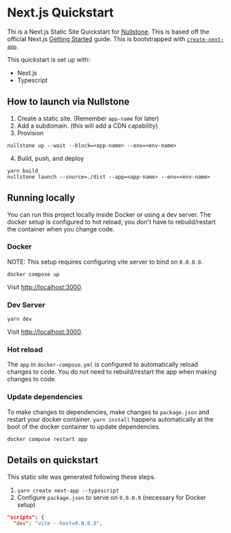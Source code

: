 # Next.js Quickstart

Thi is a Next.js Static Site Quickstart for [Nullstone](https://nullstone.io).
This is based off the official Next.js [Getting Started](https://nextjs.org/docs/getting-started) guide.
This is bootstrapped with [`create-next-app`](https://github.com/vercel/next.js/tree/canary/packages/create-next-app).

This quickstart is set up with:
- Next.js 
- Typescript

## How to launch via Nullstone

1. Create a static site. (Remember `app-name` for later)
2. Add a subdomain. (this will add a CDN capability)
3. Provision
  ```shell
  nullstone up --wait --block=<app-name> --env=<env-name>
  ```
4. Build, push, and deploy
  ```shell
  yarn build
  nullstone launch --source=./dist --app=<app-name> --env=<env-name>
  ```

## Running locally

You can run this project locally inside Docker or using a dev server.
The docker setup is configured to hot reload; you don't have to rebuild/restart the container when you change code.

### Docker

NOTE: This setup requires configuring vite server to bind on `0.0.0.0`.

```shell
docker compose up
```

Visit [http://localhost:3000](http://localhost:3000).

### Dev Server

```shell
yarn dev
```

Visit [http://localhost:3000](http://localhost:3000).

### Hot reload

The `app` in `docker-compose.yml` is configured to automatically reload changes to code.
You do not need to rebuild/restart the app when making changes to code.

### Update dependencies

To make changes to dependencies, make changes to `package.json` and restart your docker container.
`yarn install` happens automatically at the boot of the docker container to update dependencies.

```shell
docker compose restart app
```

## Details on quickstart

This static site was generated following these steps.
1. `yarn create next-app --typescript`
2. Configure `package.json` to serve on `0.0.0.0` (necessary for Docker setup)
  ```json
  "scripts": {
    "dev": "vite --host=0.0.0.0",
  ```
